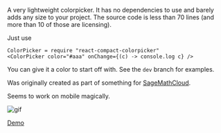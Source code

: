 A very lightweight colorpicker. It has no dependencies to use and barely adds any size to your project. The source code is less than 70 lines (and more than 10 of those are licensing).

Just use
```
ColorPicker = require "react-compact-colorpicker"
<ColorPicker color="#aaa" onChange={(c) -> console.log c} />
```
You can give it a color to start off with. See the `dev` branch for examples.

Was originally created as part of something for [SageMathCloud](https://cloud.sagemath.com/).

Seems to work on mobile magically.

![gif](http://tscholl2.github.io/react-compact-colorpicker/screen.gif)

[Demo](http://tscholl2.github.io/react-compact-colorpicker/)
